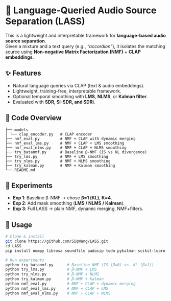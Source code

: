 # 🎵 Language-Queried Audio Source Separation (LASS)

This is a lightweight and interpretable framework for **language-based audio source separation**.  
Given a mixture and a text query (e.g., *“accordion”*), it isolates the matching source using **Non-negative Matrix Factorization (NMF)** + **CLAP embeddings**.


## ✨ Features
- Natural language queries via CLAP (text & audio embeddings).
- Lightweight, training-free, interpretable framework.
- Optional temporal smoothing with **LMS**, **NLMS**, or **Kalman filter**.
- Evaluated with **SDR, SI-SDR, and SDRi**.


## 📂 Code Overview
```
├── models
│ └── clap_encoder.py   # CLAP encoder
├── nmf_eval.py         # NMF + CLAP with dynamic merging
├── nmf_eval_lms.py     # NMF + CLAP + LMS smoothing
├── nmf_eval_nlms.py    # NMF + CLAP + NLMS smoothing
├── try_batanmf.py      # Baseline β-NMF (IS vs KL divergence)
├── try_lms.py          # NMF + LMS smoothing
├── try_nlms.py         # NMF + NLMS smoothing
├── try_kalman.py       # NMF + Kalman smoothing
└── README.md
```


## 🧪 Experiments
- **Exp 1**: Baseline β-NMF → chose **β=1 (KL)**, **K=4**.  
- **Exp 2**: Add mask smoothing (**LMS / NLMS / Kalman**).  
- **Exp 3**: Full LASS → plain NMF, dynamic merging, NMF+filters.  


## 🚀 Usage
```bash
# Clone & install
git clone https://github.com/SiqWang/LASS.git
cd LASS
pip install numpy librosa soundfile padasip tqdm pykalman scikit-learn torch

# Run experiments
python try_batanmf.py      # Baseline NMF (IS (β=0) vs. KL (β=1))
python try_lms.py          # β-NMF + LMS
python try_nlms.py         # β-NMF + NLMS
python try_kalman.py       # β-NMF + Kalman
python nmf_eval.py         # NMF + CLAP + dynamic merging
python nmf_eval_lms.py     # NMF + CLAP + LMS
python nmf_eval_nlms.py    # NMF + CLAP + NLMS
```

